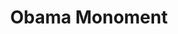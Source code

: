 ---
pid: llp558
title: Obama Monoment
location_transcription: In front of feltonvile
coordinates: "[-75.119566711011, 40.019636035772]"
zipcode: 
gen_neighborhood: 
neighborhood: 
outside_phl: 
age: 
age_range: 
instagram: 
image_file_name: llp_558.jpg
proposal_transcription: Obama Monument
topic: Person,Politics
topic_summary: 0, 0
type: Sculpture Statue
keywords_other: 
credit: Terence
image_labels: 
twitter: 
facebook: 
permalink: "/monuments/llp558/"
layout: item-page
---